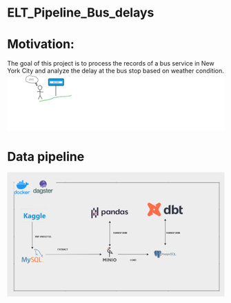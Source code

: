 # ELT_Pipeline_Bus_delays
# Motivation:
  The goal of this project is to process the records of a bus service in New York City and analyze the delay at the bus stop based on weather condition.
   ![](https://github.com/longkhanh-fam/ELT_Pipeline_Bus_delays/blob/main/imgs/BUS.png)
# Data pipeline
  ![](https://github.com/longkhanh-fam/ELT_Pipeline_Bus_delays/blob/main/imgs/pipeline%20(2).png)
